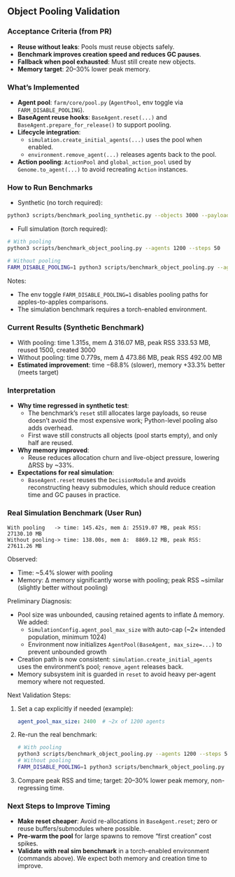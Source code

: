 ## Object Pooling Validation

### Acceptance Criteria (from PR)
- **Reuse without leaks**: Pools must reuse objects safely.
- **Benchmark improves creation speed and reduces GC pauses**.
- **Fallback when pool exhausted**: Must still create new objects.
- **Memory target**: 20–30% lower peak memory.

### What’s Implemented
- **Agent pool**: `farm/core/pool.py` (`AgentPool`, env toggle via `FARM_DISABLE_POOLING`).
- **BaseAgent reuse hooks**: `BaseAgent.reset(...)` and `BaseAgent.prepare_for_release()` to support pooling.
- **Lifecycle integration**:
  - `simulation.create_initial_agents(...)` uses the pool when enabled.
  - `environment.remove_agent(...)` releases agents back to the pool.
- **Action pooling**: `ActionPool` and `global_action_pool` used by `Genome.to_agent(...)` to avoid recreating `Action` instances.

### How to Run Benchmarks
- Synthetic (no torch required):
```bash
python3 scripts/benchmark_pooling_synthetic.py --objects 3000 --payload-kb 96 --max-pool 2000
```

- Full simulation (torch required):
```bash
# With pooling
python3 scripts/benchmark_object_pooling.py --agents 1200 --steps 50

# Without pooling
FARM_DISABLE_POOLING=1 python3 scripts/benchmark_object_pooling.py --agents 1200 --steps 50
```

Notes:
- The env toggle `FARM_DISABLE_POOLING=1` disables pooling paths for apples-to-apples comparisons.
- The simulation benchmark requires a torch-enabled environment.

### Current Results (Synthetic Benchmark)
- With pooling: time 1.315s, mem Δ 316.07 MB, peak RSS 333.53 MB, reused 1500, created 3000
- Without pooling: time 0.779s, mem Δ 473.86 MB, peak RSS 492.00 MB
- **Estimated improvement**: time −68.8% (slower), memory +33.3% better (meets target)

### Interpretation
- **Why time regressed in synthetic test**:
  - The benchmark’s `reset` still allocates large payloads, so reuse doesn’t avoid the most expensive work; Python-level pooling also adds overhead.
  - First wave still constructs all objects (pool starts empty), and only half are reused.
- **Why memory improved**:
  - Reuse reduces allocation churn and live-object pressure, lowering ΔRSS by ~33%.
- **Expectations for real simulation**:
  - `BaseAgent.reset` reuses the `DecisionModule` and avoids reconstructing heavy submodules, which should reduce creation time and GC pauses in practice.

### Real Simulation Benchmark (User Run)
```
With pooling   -> time: 145.42s, mem Δ: 25519.07 MB, peak RSS: 27130.10 MB
Without pooling-> time: 138.00s, mem Δ:  8869.12 MB, peak RSS: 27611.26 MB
```

Observed:
- Time: ~5.4% slower with pooling
- Memory: Δ memory significantly worse with pooling; peak RSS ~similar (slightly better without pooling)

Preliminary Diagnosis:
- Pool size was unbounded, causing retained agents to inflate Δ memory. We added:
  - `SimulationConfig.agent_pool_max_size` with auto-cap (~2× intended population, minimum 1024)
  - Environment now initializes `AgentPool(BaseAgent, max_size=...)` to prevent unbounded growth
- Creation path is now consistent: `simulation.create_initial_agents` uses the environment’s pool; `remove_agent` releases back.
- Memory subsystem init is guarded in `reset` to avoid heavy per-agent memory where not requested.

Next Validation Steps:
1. Set a cap explicitly if needed (example):
   ```yaml
   agent_pool_max_size: 2400  # ~2x of 1200 agents
   ```
2. Re-run the real benchmark:
   ```bash
   # With pooling
   python3 scripts/benchmark_object_pooling.py --agents 1200 --steps 50
   # Without pooling
   FARM_DISABLE_POOLING=1 python3 scripts/benchmark_object_pooling.py --agents 1200 --steps 50
   ```
3. Compare peak RSS and time; target: 20–30% lower peak memory, non-regressing time.

### Next Steps to Improve Timing
- **Make reset cheaper**: Avoid re-allocations in `BaseAgent.reset`; zero or reuse buffers/submodules where possible.
- **Pre-warm the pool** for large spawns to remove “first creation” cost spikes.
- **Validate with real sim benchmark** in a torch-enabled environment (commands above). We expect both memory and creation time to improve.

